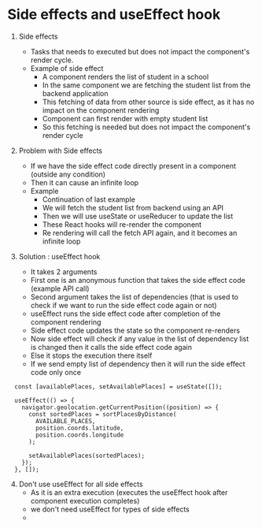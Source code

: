 # Side effects and useEffect hook

1. Side effects
   - Tasks that needs to executed but does not impact the component's render cycle.
   - Example of side effect
     - A component renders the list of student in a school
     - In the same component we are fetching the student list from the backend application
     - This fetching of data from other source is side effect, as it has no impact on the component rendering
     - Component can first render with empty student list
     - So this fetching is needed but does not impact the component's render cycle

2. Problem with Side effects
   - If we have the side effect code directly present in a component (outside any condition)
   - Then it can cause an infinite loop
   - Example
     - Continuation of last example
     - We will fetch the student list from backend using an API
     - Then we will use useState or useReducer to update the list
     - These React hooks will re-render the component
     - Re rendering will call the fetch API again, and it becomes an infinite loop

3. Solution : useEffect hook
   - It takes 2 arguments
   - First one is an anonymous function that takes the side effect code (example API call)
   - Second argument takes the list of dependencies (that is used to check if we want to run the side effect code again or not)
   - useEffect runs the side effect code after completion of the component rendering
   - Side effect code updates the state so the component re-renders
   - Now side effect will check if any value in the list of dependency list is changed then it calls the side effect code again
   - Else it stops the execution there itself
   - If we send empty list of dependency then it will run the side effect code only once

```
  const [availablePlaces, setAvailablePlaces] = useState([]);

  useEffect(() => {
    navigator.geolocation.getCurrentPosition((position) => {
      const sortedPlaces = sortPlacesByDistance(
        AVAILABLE_PLACES,
        position.coords.latitude,
        position.coords.longitude
      );

      setAvailablePlaces(sortedPlaces);
    });
  }, []);

```

4. Don't use useEffect for all side effects
   - As it is an extra execution (executes the useEffect hook after component execution completes)
   - we don't need useEffect for types of side effects
   - 